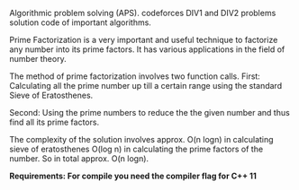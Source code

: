 Algorithmic problem solving (APS).
codeforces DIV1 and DIV2 problems solution
code of important algorithms.

Prime Factorization is a very important and useful technique to factorize any number into its prime factors. It has various applications in the field of number theory.

The method of prime factorization involves two function calls.
First: Calculating all the prime number up till a certain range using the standard
       Sieve of Eratosthenes.

Second: Using the prime numbers to reduce the the given number and thus find all its prime factors.

The complexity of the solution involves approx. O(n logn) in calculating sieve of eratosthenes
O(log n) in calculating the prime factors of the number. So in total approx. O(n logn).

**Requirements: For compile you need the compiler flag for C++ 11**
